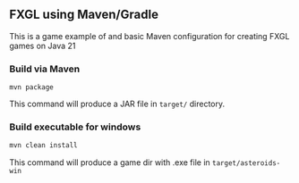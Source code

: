 ## FXGL using Maven/Gradle

This is a game example of and basic Maven configuration for creating FXGL games on Java 21


### Build via Maven

```
mvn package
```

This command will produce a JAR file in `target/` directory.

### Build executable for windows

```java
mvn clean install
```

This command will produce a game dir with .exe file in `target/asteroids-win`
